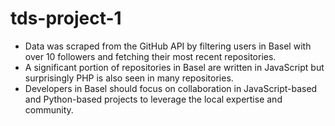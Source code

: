# tds-project-1

   * Data was scraped from the GitHub API by filtering users in Basel with over 10 followers and fetching their most recent repositories.
   * A significant portion of repositories in Basel are written in JavaScript but surprisingly PHP is also seen in many repositories.
   * Developers in Basel should focus on collaboration in JavaScript-based and Python-based projects to leverage the local expertise and community.

